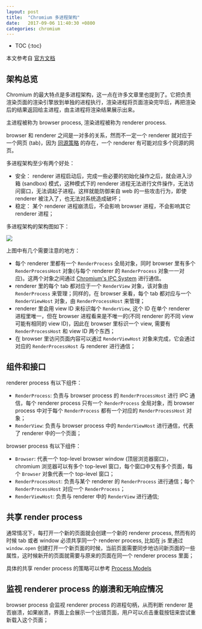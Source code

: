 ```yaml
---
layout: post
title:  "Chromium 多进程架构"
date:   2017-09-06 11:40:30 +0800
categories: chromium
---
```


* TOC
{:toc}


本文参考自 [官方文档](http://www.chromium.org/developers/design-documents/multi-process-architecture)


## 架构总览

Chromium 的最大特点是多进程架构，这一点在许多文章里也提到了。它把负责渲染页面的渲染引擎放到单独的进程执行，渲染进程将页面渲染完毕后，再把渲染后的结果返回给主进程，由主进程将渲染结果展示出来。

主进程被称为 browser process, 渲染进程被称为 renderer process.

browser 和 renderer 之间是一对多的关系，然而不一定一个 renderer 就对应于一个网页 (tab)，因为 [同源策略](https://developer.mozilla.org/zh-CN/docs/Web/Security/Same-origin_policy) 的存在，一个 renderer 有可能对应多个同源的网页。

多进程架构至少有两个好处：
- 安全： renderer 进程启动后，完成一些必要的初始化操作之后，就会进入沙箱 (sandbox) 模式，这种模式下的 renderer 进程无法进行文件操作，无法访问窗口，无法调起子进程。这样就能防御来自 web 的一些攻击行为，即使 renderer 被注入了，也无法对系统造成破坏；
- 稳定： 某个 renderer 进程崩溃后，不会影响 browser 进程，不会影响其它 renderer 进程；

多进程架构的架构图如下：

![]( {{site.url}}/asset/chromium-architecture.png )

上图中有几个需要注意的地方：
- 每个 renderer 里都有一个 `RenderProcess` 全局对象，同时 browser 里有多个 `RenderProcessHost` 对象(与每个 renderer 的 `RenderProcess` 对象一一对应)。这两个对象之间通过 [Chromium's IPC System](http://www.chromium.org/developers/design-documents/inter-process-communication) 进行通信。
- renderer 里的每个 tab 都对应于一个 `RenderView` 对象，该对象由 `RenderProcess` 来管理；同样的，在 browser 来看，每个 tab 都对应与一个 `RenderViewHost` 对象，由 `RenderProcessHost` 来管理；
- renderer 里会用 view ID 来标识每个 `RenderView`, 这个 ID 在单个 renderer 进程里唯一，但在 browser 进程看来是不唯一的(不同 renderer 的不同 view 可能有相同的 view ID)，因此在 browser 里标识一个 view, 需要有 `RenderProcessHost` 和 view ID 两个东西；
- 在 browser 里访问页面内容可以通过 `RenderViewHost` 对象来完成，它会通过对应的 `RenderProcessHost` 与 renderer 进行通信；


## 组件和接口

renderer process 有以下组件：
- `RenderProcess`: 负责与 browser process 的 `RenderProcessHost` 进行 IPC 通信，每个 renderer process 只有一个 `RenderProcess` 全局对象，而 browser process 中对于每个 `RenderProcess` 都有一个对应的 `RenderProcessHost` 对象；
- `RenderView`: 负责与 browser process 中的 `RenderViewHost` 进行通信，代表了 renderer 中的一个页面；

browser process 有以下组件：
- `Browser`: 代表一个 top-level browser window (顶层浏览器窗口)，chromium 浏览器可以有多个 top-level 窗口，每个窗口中又有多个页面，每个 `Browser` 对象代表一个 top-level 窗口；
- `RenderProcessHost`: 负责与某个 renderer 的 `RenderProcess` 进行通信；每个 `RenderProcessHost` 对应一个 `RenderProcess`；
- `RenderViewHost`: 负责与 renderer 中的 `RenderView` 进行通信;


## 共享 render process

通常情况下，每打开一个新的页面就会创建一个新的 renderer process, 然而有的时候 tab 或者 window 必须共享同一个 renderer process, 比如在 js 里通过 `window.open` 创建打开一个新页面的时候，当前页面需要同步地访问新页面的一些属性，这时候新开的页面就需要与原来的页面在同一个 renderer process 里面；

具体的共享 render process 的策略可以参考 [Process Models](http://www.chromium.org/developers/design-documents/process-models)


## 监视 renderer process 的崩溃和无响应情况

browser process 会监视 renderer process 的进程句柄，从而判断 renderer 是否崩溃，如果崩溃，界面上会展示一个出错页面，用户可以点击重载按钮来尝试重新载入这个页面；
